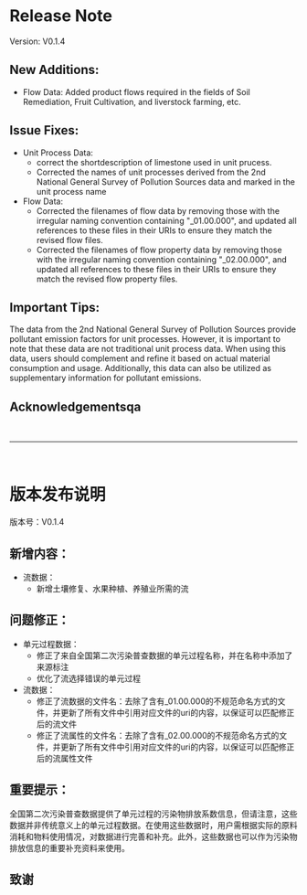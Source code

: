 # Release Note

Version: V0.1.4

## New Additions:

- Flow Data: Added product flows required in the fields of Soil Remediation, Fruit Cultivation, and liverstock farming, etc.

## Issue Fixes:

- Unit Process Data:
  - correct the shortdescription of limestone used in unit prucess.
  - Corrected the names of unit processes derived from the 2nd National General Survey of Pollution Sources data and marked in the unit process name
- Flow Data:
  * Corrected the filenames of flow data by removing those with the irregular naming convention containing "_01.00.000", and updated all references to these files in their URIs to ensure they match the revised flow files.
  * Corrected the filenames of flow property data by removing those with the irregular naming convention containing "_02.00.000", and updated all references to these files in their URIs to ensure they match the revised flow property files.

## Important Tips:

The data from the 2nd National General Survey of Pollution Sources provide pollutant emission factors for unit processes. However, it is important to note that these data are not traditional unit process data. When using this data, users should complement and refine it based on actual material consumption and usage. Additionally, this data can also be utilized as supplementary information for pollutant emissions.

## Acknowledgementsqa

<br>

---

<br>

# 版本发布说明

版本号：V0.1.4

## 新增内容：

- 流数据：
  - 新增土壤修复、水果种植、养殖业所需的流

## 问题修正：

- 单元过程数据：
  - 修正了来自全国第二次污染普查数据的单元过程名称，并在名称中添加了来源标注
  - 优化了流选择错误的单元过程
- 流数据：
  - 修正了流数据的文件名：去除了含有_01.00.000的不规范命名方式的文件，并更新了所有文件中引用对应文件的uri的内容，以保证可以匹配修正后的流文件
  - 修正了流属性的文件名：去除了含有_02.00.000的不规范命名方式的文件，并更新了所有文件中引用对应文件的uri的内容，以保证可以匹配修正后的流属性文件

## 重要提示：

全国第二次污染普查数据提供了单元过程的污染物排放系数信息，但请注意，这些数据并非传统意义上的单元过程数据。在使用这些数据时，用户需根据实际的原料消耗和物料使用情况，对数据进行完善和补充。此外，这些数据也可以作为污染物排放信息的重要补充资料来使用。

## 致谢
